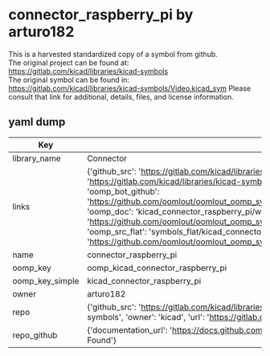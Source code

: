 # connector_raspberry_pi by arturo182  
This is a harvested standardized copy of a symbol from github.  
The original project can be found at:  
https://gitlab.com/kicad/libraries/kicad-symbols  
The original symbol can be found in:
https://gitlab.com/kicad/libraries/kicad-symbols/Video.kicad_sym
Please consult that link for additional, details, files, and license information.  
## yaml dump  
| Key | Value |  
| --- | --- |  
| library_name | Connector |  
| links | {'github_src': 'https://gitlab.com/kicad/libraries/kicad-symbols/Video.kicad_sym', 'github_src_repo': 'https://gitlab.com/kicad/libraries/kicad-symbols', 'oomp_bot': 'kicad_connector_raspberry_pi/working', 'oomp_bot_github': 'https://github.com/oomlout/oomlout_oomp_symbol_bot/tree/main/kicad_connector_raspberry_pi/working', 'oomp_doc': 'kicad_connector_raspberry_pi/working', 'oomp_doc_github': 'https://github.com/oomlout/oomlout_oomp_symbol_doc/tree/main/kicad_connector_raspberry_pi/working', 'oomp_src_flat': 'symbols_flat/kicad_connector_raspberry_pi/working', 'oomp_src_flat_github': 'https://github.com/oomlout/oomlout_oomp_symbol_src/tree/main/kicad_connector_raspberry_pi/working'} |  
| name | connector_raspberry_pi |  
| oomp_key | oomp_kicad_connector_raspberry_pi |  
| oomp_key_simple | kicad_connector_raspberry_pi |  
| owner | arturo182 |  
| repo | {'github_src': 'https://gitlab.com/kicad/libraries/kicad-symbols/Video.kicad_sym', 'name': 'libraries/kicad-symbols', 'owner': 'kicad', 'url': 'https://gitlab.com/kicad/libraries/kicad-symbols'} |  
| repo_github | {'documentation_url': 'https://docs.github.com/rest/repos/repos#get-a-repository', 'message': 'Not Found'} |  

